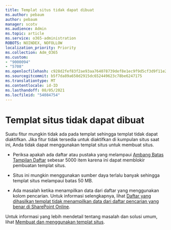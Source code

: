 ```yaml
---
title: Templat situs tidak dapat dibuat
ms.author: pebaum
author: pebaum
manager: scotv
ms.audience: Admin
ms.topic: article
ms.service: o365-administration
ROBOTS: NOINDEX, NOFOLLOW
localization_priority: Priority
ms.collection: Adm_O365
ms.custom:
- "9000094"
- "5708"
ms.openlocfilehash: c928d2fef83f2ae93aa764078739def8e1ec9f9d5cf3d9f11e22cd20702d4ddd
ms.sourcegitcommit: b5f7da89a650d2915dc652449623c78be6247175
ms.translationtype: MT
ms.contentlocale: id-ID
ms.lasthandoff: 08/05/2021
ms.locfileid: "54084754"
---
```

# <a name="site-template-cannot-be-created"></a>Templat situs tidak dapat dibuat

Suatu fitur mungkin tidak ada pada templat sehingga templat tidak dapat diaktifkan. Jika fitur tidak tersedia untuk diaktifkan di kumpulan situs saat ini, Anda tidak dapat menggunakan templat situs untuk membuat situs.

- Periksa apakah ada daftar atau pustaka yang melampaui [Ambang Batas Tampilan Daftar](https://support.office.com/article/Manage-large-lists-and-libraries-in-SharePoint-B8588DAE-9387-48C2-9248-C24122F07C59) sebesar 5000 item karena ini dapat memblokir pembuatan templat situs.

- Situs ini mungkin menggunakan sumber daya terlalu banyak sehingga templat situs melampaui batas 50 MB.

- Ada masalah ketika menampilkan data dari daftar yang menggunakan kolom pencarian. Untuk informasi selengkapnya, lihat [Daftar yang dihasilkan templat tidak menampilkan data dari daftar pencarian yang benar di SharePoint Online](https://docs.microsoft.com/sharepoint/support/lists-and-libraries/template-generated-list-incorrect-data).

Untuk informasi yang lebih mendetail tentang masalah dan solusi umum, lihat [Membuat dan menggunakan templat situs](https://support.office.com/article/Create-and-use-site-templates-60371B0F-00E0-4C49-A844-34759EBDD989).
